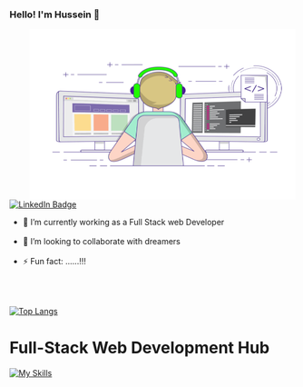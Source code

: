 ### Hello! I'm Hussein 🙌
<img align="right" alt="GIF" src="https://github.com/Maithreyan11/Maithreyan11/blob/main/coding-freak.gif?raw=true" width="468.75" height="300" />

<!--  &nbsp;[![Twitter Badge](https://img.shields.io/badge/Twitter-Profile-informational?style=flat&logo=twitter&logoColor=white&color=1CA2F1)](https://twitter.com/maithreyan_s)&nbsp; -->
[![LinkedIn Badge](https://img.shields.io/badge/LinkedIn-Profile-informational?style=flat&logo=linkedin&logoColor=white&color=0D76A8)](https://www.linkedin.com/in/hussein-almohamd/)

- 🔭 I’m currently working as a Full Stack web Developer<br><br>
- 👯 I’m looking to collaborate with dreamers <br><br>
- ⚡ Fun fact: ......!!!<br><br><br><br>

<!---
Hussein66253/Hussein66253 is a ✨ special ✨ repository because its `README.md` (this file) appears on your GitHub profile.
You can click the Preview link to take a look at your changes.
[![Subranium's github stats](https://github-readme-stats.vercel.app/api?username=Hussien-LTS&show_icons=true&theme=merko&include_all_commits=true&hide=issues&layout=compact)](https://github.com/anuraghazra/github-readme-stats)
--->
[![Top Langs](https://github-readme-stats.vercel.app/api/top-langs/?username=Hussien-LTS&layout=compact&show_icons=true&theme=merko)](https://github.com/anuraghazra/github-readme-stats)
<br/>

# Full-Stack Web Development Hub  

[![My Skills](https://skillicons.dev/icons?i=js,react,html,css,bootstrap,nodejs,express,jquery,mongodb,postman,postgresql)](https://skillicons.dev)



